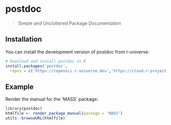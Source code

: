 # postdoc

> Simple and Uncluttered Package Documentation

## Installation

You can install the development version of postdoc from r-universe:

```r
# Download and install postdoc in R
install.packages('postdoc', 
  repos = c('https://ropensci.r-universe.dev','https://cloud.r-project.org'))
```

## Example

Render the manual for the 'MASS' package:

```r
library(postdoc)
htmlfile <- render_package_manual(package = 'MASS')
utils::browseURL(htmlfile)
```
